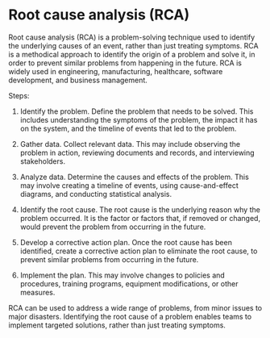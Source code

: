 # Root cause analysis (RCA)

Root cause analysis (RCA) is a problem-solving technique used to identify the underlying causes of an event, rather than just treating symptoms. RCA is a methodical approach to identify the origin of a problem and solve it, in order to prevent similar problems from happening in the future. RCA is widely used in engineering, manufacturing, healthcare, software development, and business management.

Steps:

1. Identify the problem. Define the problem that needs to be solved. This includes understanding the symptoms of the problem, the impact it has on the system, and the timeline of events that led to the problem.

2. Gather data. Collect relevant data. This may include observing the problem in action, reviewing documents and records, and interviewing stakeholders.

3. Analyze data. Determine the causes and effects of the problem. This may involve creating a timeline of events, using cause-and-effect diagrams, and conducting statistical analysis.

4. Identify the root cause. The root cause is the underlying reason why the problem occurred. It is the factor or factors that, if removed or changed, would prevent the problem from occurring in the future.

5. Develop a corrective action plan. Once the root cause has been identified, create a corrective action plan to eliminate the root cause, to prevent similar problems from occurring in the future.

6. Implement the plan. This may involve changes to policies and procedures, training programs, equipment modifications, or other measures.

RCA can be used to address a wide range of problems, from minor issues to major disasters. Identifying the root cause of a problem enables teams to implement targeted solutions, rather than just treating symptoms.

